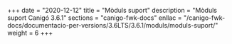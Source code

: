 +++
date        = "2020-12-12"
title       = "Mòduls suport"
description = "Mòduls suport Canigó 3.6.1"
sections    = "canigo-fwk-docs"
enllac		= "/canigo-fwk-docs/documentacio-per-versions/3.6LTS/3.6.1/moduls/moduls-suport/"
weight		= 6
+++
